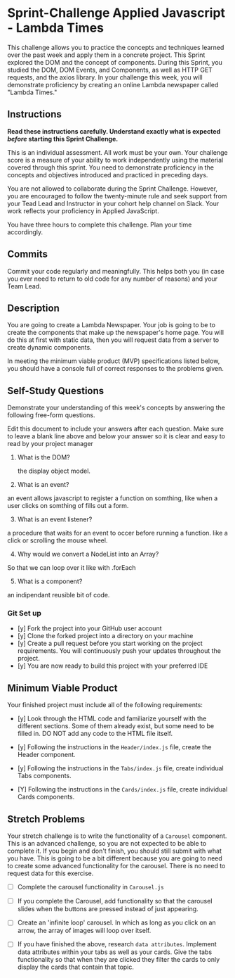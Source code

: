 # Sprint-Challenge Applied Javascript - Lambda Times

This challenge allows you to practice the concepts and techniques learned over the past week and apply them in a concrete project. This Sprint explored the DOM and the concept of components. During this Sprint, you studied the DOM, DOM Events, and Components, as well as HTTP GET requests, and the axios library. In your challenge this week, you will demonstrate proficiency by creating an online Lambda newspaper called "Lambda Times."

## Instructions

**Read these instructions carefully. Understand exactly what is expected _before_ starting this Sprint Challenge.**

This is an individual assessment. All work must be your own. Your challenge score is a measure of your ability to work independently using the material covered through this sprint. You need to demonstrate proficiency in the concepts and objectives introduced and practiced in preceding days.

You are not allowed to collaborate during the Sprint Challenge. However, you are encouraged to follow the twenty-minute rule and seek support from your Tead Lead and Instructor in your cohort help channel on Slack. Your work reflects your proficiency in Applied JavaScript.

You have three hours to complete this challenge. Plan your time accordingly.

## Commits

Commit your code regularly and meaningfully. This helps both you (in case you ever need to return to old code for any number of reasons) and your Team Lead.

## Description

You are going to create a Lambda Newspaper. Your job is going to be to create the components that make up the newspaper's home page. You will do this at first with static data, then you will request data from a server to create dynamic components.

In meeting the minimum viable product (MVP) specifications listed below, you should have a console full of correct responses to the problems given.

## Self-Study Questions

Demonstrate your understanding of this week's concepts by answering the following free-form questions.

Edit this document to include your answers after each question. Make sure to leave a blank line above and below your answer so it is clear and easy to read by your project manager

1. What is the DOM?

    the display object model.

2. What is an event?

an event allows javascript to register a function on somthing, like when a user clicks on somthing of fills out a form.

3. What is an event listener?

a procedure that waits for an event to occer before running a function. like a click or scrolling the mouse wheel.

4. Why would we convert a NodeList into an Array?

So that we can loop over it like with .forEach

5. What is a component?

an indipendant reusible bit of code.

### Git Set up

* [y] Fork the project into your GitHub user account
* [y] Clone the forked project into a directory on your machine
* [y] Create a pull request before you start working on the project requirements.  You will continuously push your updates throughout the project.
* [y] You are now ready to build this project with your preferred IDE

## Minimum Viable Product

Your finished project must include all of the following requirements:

* [y] Look through the HTML code and familiarize yourself with the different sections. Some of them already exist, but some need to be filled in. DO NOT add any code to the HTML file itself.

* [y] Following the instructions in the `Header/index.js` file, create the Header component. 

* [y] Following the instructions in the `Tabs/index.js` file, create individual Tabs components.

* [Y] Following the instructions in the `Cards/index.js` file, create individual Cards components.

## Stretch Problems

Your stretch challenge is to write the functionality of a `Carousel` component. This is an advanced challenge, so you are not expected to be able to complete it. If you begin and don't finish, you should still submit with what you have. This is going to be a bit different because you are going to need to create some advanced functionality for the carousel. There is no need to request data for this exercise.

* [ ] Complete the carousel functionality in `Carousel.js`

* [ ] If you complete the Carousel, add functionality so that the carousel slides when the buttons are pressed instead of just appearing.

* [ ] Create an 'infinite loop' carousel. In which as long as you click on an arrow, the array of images will loop over itself.

* [ ] If you have finished the above, research `data attributes`. Implement data attributes within your tabs as well as your cards. Give the tabs functionality so that when they are clicked they filter the cards to only display the cards that contain that topic.
